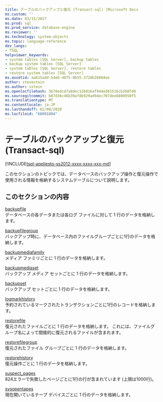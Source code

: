 ```yaml
---
title: テーブルのバックアップと復元 (Transact-sql) |Microsoft Docs
ms.custom: ''
ms.date: 03/15/2017
ms.prod: sql
ms.prod_service: database-engine
ms.reviewer: ''
ms.technology: system-objects
ms.topic: language-reference
dev_langs:
- TSQL
helpviewer_keywords:
- system tables [SQL Server], backup tables
- backup system tables [SQL Server]
- system tables [SQL Server], restore tables
- restore system tables [SQL Server]
ms.assetid: aa615add-54e6-40f5-8b55-3728b26884ee
author: stevestein
ms.author: sstein
ms.openlocfilehash: 3b70edcd7a8dec126816af944ed81516cb260f40
ms.sourcegitcommit: b87d36c46b39af8b929ad94ec707dee8800950f5
ms.translationtype: MT
ms.contentlocale: ja-JP
ms.lasthandoff: 02/08/2020
ms.locfileid: "68091894"
---
```

# <a name="backup-and-restore-tables-transact-sql"></a>テーブルのバックアップと復元 (Transact-sql)
[!INCLUDE[tsql-appliesto-ss2012-xxxx-xxxx-xxx-md](../../includes/tsql-appliesto-ss2012-xxxx-xxxx-xxx-md.md)]

  このセクションのトピックでは、データベースのバックアップ操作と復元操作で使用される情報を格納するシステムテーブルについて説明します。  
  
## <a name="in-this-section"></a>このセクションの内容  
 [backupfile](../../relational-databases/system-tables/backupfile-transact-sql.md)  
 データベースの各データまたは各ログ ファイルに対して 1 行のデータを格納します。  
  
 [backupfilegroup](../../relational-databases/system-tables/backupfilegroup-transact-sql.md)  
 バックアップ時に、データベース内のファイルグループごとに1行のデータを格納します。  
  
 [backupmediafamily](../../relational-databases/system-tables/backupmediafamily-transact-sql.md)  
 メディア ファミリごとに 1 行のデータを格納します。  
  
 [backupmediaset](../../relational-databases/system-tables/backupmediaset-transact-sql.md)  
 バックアップ メディア セットごとに 1 行のデータを格納します。  
  
 [backupset](../../relational-databases/system-tables/backupset-transact-sql.md)  
 バックアップ セットごとに 1 行のデータを格納します。  
  
 [logmarkhistory](../../relational-databases/system-tables/logmarkhistory-transact-sql.md)  
 予約されているマークされたトランザクションごとに1行のレコードを格納します。  
  
 [restorefile](../../relational-databases/system-tables/restorefile-transact-sql.md)  
 復元されたファイルごとに 1 行のデータを格納します。 これには、ファイルグループ名によって間接的に復元されるファイルが含まれます。  
  
 [restorefilegroup](../../relational-databases/system-tables/restorefilegroup-transact-sql.md)  
 復元されたファイル グループごとに 1 行のデータを格納します。  
  
 [restorehistory](../../relational-databases/system-tables/restorehistory-transact-sql.md)  
 復元操作ごとに 1 行のデータを格納します。  
  
 [suspect_pages](../../relational-databases/system-tables/suspect-pages-transact-sql.md)  
 824エラーで失敗したページごとに1行の行が含まれています (上限は1000行)。  
  
 [sysopentapes](../../relational-databases/system-tables/sysopentapes-transact-sql.md)  
 現在開いているテープ デバイスごとに 1 行のデータを格納します。  
  
  
